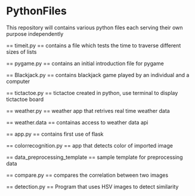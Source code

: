 # PythonFiles
This repository will contains various python files each serving their own purpose independently 

== timeit.py == 
  contains a file which tests the time to traverse different sizes of lists
  
== pygame.py == 
  contains an initial introduction file for pygame
  
== Blackjack.py ==
  contains blackjack game played by an individual and a computer
  
== tictactoe.py ==
   tictactoe created in python, use terminal to display tictactoe board

== weather.py ==
  weather app that retrives real time weather data 
  
== weather.data ==
   containas access to weather data api
 
 == app.py ==
   contains first use of flask
 
 == colorrecognition.py ==
  app that detects color of imported image 
  
 == data_preprocessing_template ==
   sample template for preprocessing data
 
 == compare.py ==
   compares the correlation between two images
  
 == detection.py == 
   Program that uses HSV images to detect similarity
